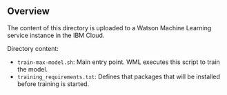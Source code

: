 ## Overview

The content of this directory is uploaded to a Watson Machine Learning service instance in the IBM Cloud.

Directory content:
- `train-max-model.sh`: Main entry point. WML executes this script to train the model.
- `training_requirements.txt`: Defines that packages that will be installed before training is started.

